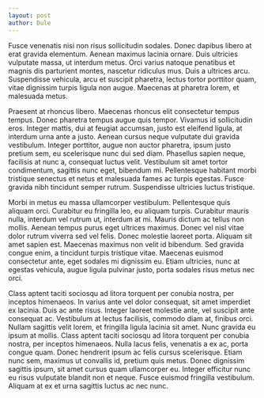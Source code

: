 ```yaml
---
layout: post
author: Dule
---
```


Fusce venenatis nisi non risus sollicitudin sodales. Donec dapibus libero at erat gravida elementum. Aenean maximus lacinia ornare. Duis ultricies vulputate massa, ut interdum metus. Orci varius natoque penatibus et magnis dis parturient montes, nascetur ridiculus mus. Duis a ultrices arcu. Suspendisse vehicula, arcu et suscipit pharetra, lectus tortor porttitor quam, vitae dignissim turpis ligula non augue. Maecenas at pharetra lorem, et malesuada metus.

Praesent at rhoncus libero. Maecenas rhoncus elit consectetur tempus tempus. Donec pharetra tempus augue quis tempor. Vivamus id sollicitudin eros. Integer mattis, dui at feugiat accumsan, justo est eleifend ligula, at interdum urna ante a justo. Aenean cursus neque vulputate dui gravida vestibulum. Integer porttitor, augue non auctor pharetra, ipsum justo pretium sem, eu scelerisque nunc dui sed diam. Phasellus sapien neque, facilisis at nunc a, consequat luctus velit. Vestibulum sit amet tortor condimentum, sagittis nunc eget, bibendum mi. Pellentesque habitant morbi tristique senectus et netus et malesuada fames ac turpis egestas. Fusce gravida nibh tincidunt semper rutrum. Suspendisse ultricies luctus tristique.

Morbi in metus eu massa ullamcorper vestibulum. Pellentesque quis aliquam orci. Curabitur eu fringilla leo, eu aliquam turpis. Curabitur mauris nulla, interdum vel rutrum ut, interdum at mi. Mauris dictum ac tellus non mollis. Aenean tempus purus eget ultrices maximus. Donec vel nisl vitae dolor rutrum viverra sed vel felis. Donec molestie laoreet porta. Aliquam sit amet sapien est. Maecenas maximus non velit id bibendum. Sed gravida congue enim, a tincidunt turpis tristique vitae. Maecenas euismod consectetur ante, eget sodales mi dignissim eu. Etiam ultricies, nunc at egestas vehicula, augue ligula pulvinar justo, porta sodales risus metus nec orci.

Class aptent taciti sociosqu ad litora torquent per conubia nostra, per inceptos himenaeos. In varius ante vel dolor consequat, sit amet imperdiet ex lacinia. Duis ac ante risus. Integer laoreet molestie ante, vel suscipit ante consequat ac. Vestibulum at lectus facilisis, commodo diam at, finibus orci. Nullam sagittis velit lorem, et fringilla ligula lacinia sit amet. Nunc gravida eu ipsum at mollis. Class aptent taciti sociosqu ad litora torquent per conubia nostra, per inceptos himenaeos. Nulla lacus felis, venenatis a ex ac, porta congue quam. Donec hendrerit ipsum ac felis cursus scelerisque. Etiam nunc sem, maximus ut convallis id, pretium quis metus. Donec dignissim sagittis ipsum, sit amet cursus quam ullamcorper eu. Integer efficitur nunc eu risus vulputate blandit non et neque. Fusce euismod fringilla vestibulum. Aliquam at ex et urna sagittis luctus ac nec nunc.
